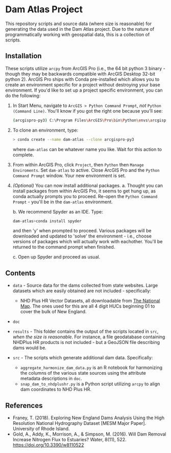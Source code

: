 # Dam Atlas Project

This repository scripts and source data (where size is reasonable) for generating the data used in the Dam Atlas project. Due to the nature of programmatically working with geospatial data, this is a collection of scripts.

## Installation

These scripts utilize `arcpy` from ArcGIS Pro (i.e., the 64 bit python 3 binary - though they may be backwards compatible with ArcGIS Desktop 32-bit python 2). ArcGIS Pro ships with Conda pre-installed which allows you to create an environment specific for a project without destroying your base environment. If you'd like to set up a project specific environment, you can do the following:

1. In Start Menu, navigate to `ArcGIS > Python Command Prompt`, _not_ `Python (Command Line)`. You'll know if you got the right one because you'll see:

    ```bash
    (arcgispro-py3) C:\Program Files\ArcGIS\Pro\bin\Python\envs\arcgispro-py3>
    ```

2. To clone an environment, type:

    ```bash
    > conda create --name dam-atlas --clone arcgispro-py3
    ```

    where `dam-atlas` can be whatever name you like. Wait for this action to complete.

3. From within ArcGIS Pro, click `Project`, then `Python` then `Manage Enviroments`. Set `dam-atlas` to active. Close ArcGIS Pro and the `Python Command Prompt` window. Your new environment is set.

4. _(Optional)_ You can now install additional packages.
    a. Thought you can install packages from within ArcGIS Pro, it seems to get hung up, as conda actually prompts you to proceed. Re-open the `Python Command Prompt` - you'll be in the `dam-atlas` environment.

    b. We recommend Spyder as an IDE. Type:

    ```bash
    dam-atlas>conda install spyder
    ```

    and then 'y' when prompted to proceed. Various packages will be downloaded and updated to 'solve' the environment - i.e., choose versions of packages which will actually work with eachother. You'll be returned to the command prompt when finished.

    c. Open up Spyder and proceed as usual.

## Contents

- `data` - Source data for the dams collected from state websites. Large datasets which are easily obtained are not included - specifically:

    - NHD Plus HR Vector Datasets, all downloadable from [The National Map](https://viewer.nationalmap.gov/basic/). The ones used for this are all 4 digit HUCs beginning 01 to cover the bulk of New England.

- `doc`
- `results` - This folder contains the output of the scripts located in `src`, _when the size is reasonable_. For instance, a file geodatabase containing NHDPlus HR products is not included - but a GeoJSON file describing dams would be.
- `src` - The scripts which generate additional dam data. Specifically:

    - `aggregate_harmonize_dam_data.py` is an R notebook for harmonizing the columns of the various state sources using the attribute metadata descriptions in `doc`.
    - `snap_dam_to_nhdplushr.py` is a Python script utilizing `arcpy` to align dam coordinates to NHD Plus HR.

## References

- Franey, T. (2018). Exploring New England Dams Analysis Using the High Resolution National Hydrography Dataset [MESM Major Paper]. University of Rhode Island.
- Gold, A., Addy, K., Morrison, A., & Simpson, M. (2016). Will Dam Removal Increase Nitrogen Flux to Estuaries? Water, 8(11), 522. https://doi.org/10.3390/w8110522
